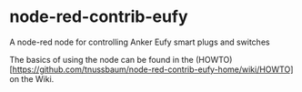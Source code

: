 # node-red-contrib-eufy
A node-red node for controlling Anker Eufy smart plugs and switches

The basics of using the node can be found in the (HOWTO)[https://github.com/tnussbaum/node-red-contrib-eufy-home/wiki/HOWTO] on the Wiki.
